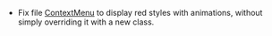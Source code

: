 - Fix file [ContextMenu](./src/components/File/FileContextMenu.tsx) to display red styles with animations, without simply overriding it with a new class.